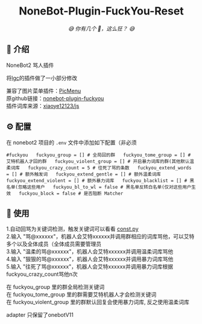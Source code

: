 <!-- markdownlint-disable MD031 MD033 MD036 MD041 -->

<div align="center">

# NoneBot-Plugin-FuckYou-Reset

_😅 你有几个 🐴，这么狂？ 😅_

</div>

## 📖 介绍

NoneBot2 骂人插件

将[lgc](https://github.com/lgc-NB2Dev)的插件做了一小部分修改  

兼容了图片菜单插件：[PicMenu](https://github.com/hamo-reid/nonebot_plugin_PicMenu)  
原github链接：[nonebot-plugin-fuckyou](https://github.com/lgc-NB2Dev/nonebot-plugin-fuckyou)  
插件词库来源：[xiaoye12123/js](https://gitee.com/xiaoye12123/js)  

## ⚙️ 配置

在 nonebot2 项目的 `.env` 文件中添加如下配置（非必须  

`#fuckyou  
fuckyou_group = [] # 全局回的群  
fuckyou_tome_group = [] # 艾特机器人才回的群  
fuckyou_violent_group = [] # 开启暴力词库的群(其他默认温柔词库  
fuckyou_crazy_count = 5 # 往死了骂的条数  
fuckyou_extend_words = [] # 额外触发词  
fuckyou_extend_gentle = [] # 额外温柔词库  
fuckyou_extend_violent = [] # 额外暴力词库  
fuckyou_blacklist = [] # 黑名单(忽略这些用户  
fuckyou_bl_to_wl = false # 黑名单反转白名单(仅对这些用户生效  
fuckyou_block = false # 是否阻断 Matcher`  

## 🎉 使用

1.自动回骂为关键词检测，触发关键词可以看看 [const.py](./nonebot_plugin_fuckyou_reset/const.py)  
2.输入 "骂@xxxxxx"，机器人会艾特xxxxxx并调用群相应的词库骂他，可以艾特多个以及全体成员（全体成员需要管理员  
3.输入 "温柔的骂@xxxxxx"，机器人会艾特xxxxxx并调用温柔词库骂他  
4.输入 "狠狠的骂@xxxxxx"，机器人会艾特xxxxxx并调用暴力词库骂他  
5.输入 "往死了骂@xxxxxx"，机器人会艾特xxxxxx并调用暴力词库根据fuckyou_crazy_count骂他n次  

在 fuckyou_group 里的群全局检测关键词  
在 fuckyou_tome_group 里的群需要艾特机器人才会检测关键词  
在 fuckyou_violent_group 里的群默认回复会使用暴力词库, 反之使用温柔词库  

adapter 只保留了onebotV11  